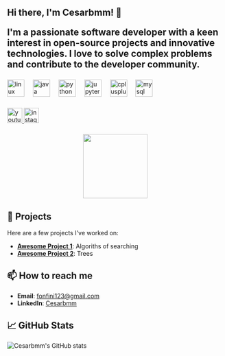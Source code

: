 <h2 align="left">Hi there, I'm Cesarbmm! 👋

I'm a passionate software developer with a keen interest in open-source projects and innovative technologies. I love to solve complex problems and contribute to the developer community.</h2>

###

<div align="left">
  <img src="https://cdn.jsdelivr.net/gh/devicons/devicon/icons/linux/linux-original.svg" height="40" alt="linux logo"  />
  <img width="12" />
  <img src="https://cdn.jsdelivr.net/gh/devicons/devicon/icons/java/java-original.svg" height="40" alt="java logo"  />
  <img width="12" />
  <img src="https://cdn.jsdelivr.net/gh/devicons/devicon/icons/python/python-original.svg" height="40" alt="python logo"  />
  <img width="12" />
  <img src="https://cdn.jsdelivr.net/gh/devicons/devicon/icons/jupyter/jupyter-original.svg" height="40" alt="jupyter logo"  />
  <img width="12" />
  <img src="https://cdn.jsdelivr.net/gh/devicons/devicon/icons/cplusplus/cplusplus-original.svg" height="40" alt="cplusplus logo"  />
  <img width="12" />
  <img src="https://cdn.jsdelivr.net/gh/devicons/devicon/icons/mysql/mysql-original.svg" height="40" alt="mysql logo"  />
</div>

###

<div align="left">
  <a href="https://www.youtube.com/@Cesarbmm" target="_blank">
    <img src="https://img.shields.io/static/v1?message=Youtube&logo=youtube&label=&color=ef9813&logoColor=white&labelColor=&style=for-the-badge" height="35" alt="youtube logo"  />
  </a>
  <a href="https://www.instagram.com/cesarbmk/" target="_blank">
    <img src="https://img.shields.io/static/v1?message=Instagram&logo=instagram&label=&color=2e0943&logoColor=white&labelColor=&style=for-the-badge" height="35" alt="instagram logo"  />
  </a>
</div>

###

<div align="center">
  <img height="150" src="https://media1.giphy.com/media/v1.Y2lkPTc5MGI3NjExZ294cHVpNjF0ZTUzaDdkZWw3c3U4anVmeGV0aHdvNWxqampkdzIxYyZlcD12MV9pbnRlcm5hbF9naWZfYnlfaWQmY3Q9Zw/j4sGfjXs2e0Du/giphy.gif"  />
</div>

###

## 🚀 Projects

Here are a few projects I've worked on:

- **[Awesome Project 1](https://github.com/Cesarbmm/Proyecto-Busquedas-Ordenamiento.git)**: Algoriths of searching
- **[Awesome Project 2](https://github.com/Cesarbmm/PROYECTRO-EXTRA-modificado.git)**: Trees 

## 📫 How to reach me

- **Email**: fonfini123@gmail.com
- **LinkedIn**: [Cesarbmm](https://www.linkedin.com/in/cesarbmm)
## 📈 GitHub Stats

![Cesarbmm's GitHub stats](https://github-readme-stats.vercel.app/api?username=Cesarbmm&show_icons=true&theme=radical)



